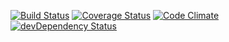 [![Build Status](https://travis-ci.org/Absor/itsearviointitesti.svg?branch=master)](https://travis-ci.org/Absor/itsearviointitesti)
[![Coverage Status](https://coveralls.io/repos/Absor/itsearviointitesti/badge.png?branch=master)](https://coveralls.io/r/Absor/itsearviointitesti?branch=master)
[![Code Climate](https://codeclimate.com/github/Absor/itsearviointitesti.png)](https://codeclimate.com/github/Absor/itsearviointitesti)
[![devDependency Status](https://david-dm.org/Absor/itsearviointitesti/dev-status.svg)](https://david-dm.org/Absor/itsearviointitesti#info=devDependencies)